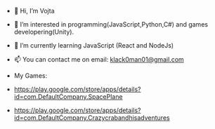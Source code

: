 - 👋 Hi, I’m Vojta
- 👀 I’m interested in programming(JavaScript,Python,C#) and games developering(Unity).
- 🌱 I’m currently learning JavaScript (React and NodeJs)
- 📫 You can contact me on email: klack0man01@gmail.com

- My Games:
- https://play.google.com/store/apps/details?id=com.DefaultCompany.SpacePlane
- https://play.google.com/store/apps/details?id=com.DefaultCompany.Crazycrabandhisadventures
